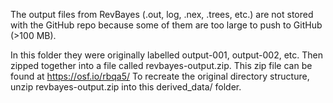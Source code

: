 The output files from RevBayes (.out, log, .nex, .trees, etc.) are not stored with
the GitHub repo because some of them are too large to push to GitHub (>100 MB).

In this folder they were originally labelled output-001, output-002, etc. Then 
zipped together into a file called revbayes-output.zip. This zip file can be 
found at https://osf.io/rbqa5/ To recreate the original directory structure, 
unzip revbayes-output.zip into this derived_data/ folder. 
